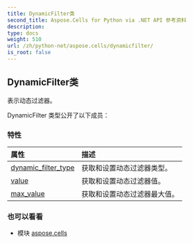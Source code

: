 ```yaml
---
title: DynamicFilter类
second_title: Aspose.Cells for Python via .NET API 参考资料
description:
type: docs
weight: 510
url: /zh/python-net/aspose.cells/dynamicfilter/
is_root: false
---
```

## DynamicFilter类
表示动态过滤器。



DynamicFilter 类型公开了以下成员：

### 特性
|属性|描述|
| :- | :- |
| [dynamic_filter_type](/cells/zh/python-net/aspose.cells/dynamicfilter/dynamic_filter_type) |获取和设置动态过滤器类型。|
| [value](/cells/zh/python-net/aspose.cells/dynamicfilter/value) |获取和设置动态过滤器值。|
| [max_value](/cells/zh/python-net/aspose.cells/dynamicfilter/max_value) |获取和设置动态过滤器最大值。|



### 也可以看看
* 模块 [aspose.cells](..)
